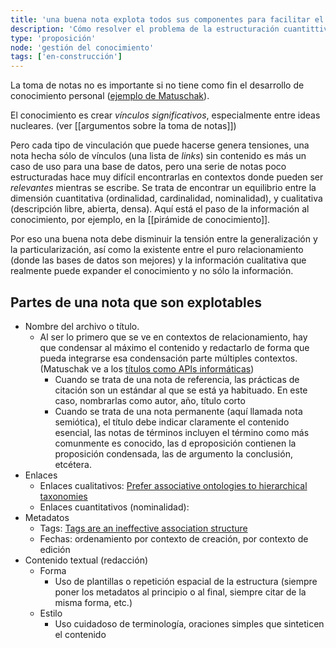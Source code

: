 ```yaml
---
title: 'una buena nota explota todos sus componentes para facilitar el trabajo cognitivo y la vinculación'
description: 'Cómo resolver el problema de la estructuración cuantittiva y la finura cualitativa de una nota'
type: 'proposición'
node: 'gestión del conocimiento'
tags: ['en-construcción']
---
```


La toma de notas no es importante si no tiene como fin el desarrollo de conocimiento personal ([ejemplo de Matuschak](https://notes.andymatuschak.org/z7kEFe6NfUSgtaDuUjST1oczKKzQQeQWk4Dbc)).

El conocimiento es crear *vínculos significativos*, especialmente entre ideas nucleares. (ver [[argumentos sobre la toma de notas]])

Pero cada tipo de vinculación que puede hacerse genera tensiones, una nota hecha sólo de vínculos (una lista de *links*) sin contenido es más un caso de uso para una base de datos, pero una serie de notas poco estructuradas hace muy difícil encontrarlas en contextos donde pueden ser *relevantes* mientras se escribe. Se trata de encontrar un equilibrio entre la dimensión cuantitativa (ordinalidad, cardinalidad, nominalidad), y cualitativa (descripción libre, abierta, densa). Aquí está el paso de la información al conocimiento, por ejemplo, en la [[pirámide de conocimiento]].

Por eso una buena nota debe disminuir la tensión entre la generalización y la particularización, así como la existente entre el puro relacionamiento (donde las bases de datos son mejores) y la información cualitativa que realmente puede expander el conocimiento y no sólo la información.

## Partes de una nota que son explotables

- Nombre del archivo o título. 
	- Al ser lo primero que se ve en contextos de relacionamiento, hay que condensar al máximo el contenido y redactarlo de forma que pueda integrarse esa condensación parte múltiples contextos. (Matuschak ve a los [títulos como APIs informáticas](https://notes.andymatuschak.org/z3XP5GRmd9z1D2qCE7pxUvbeSVeQuMiqz9x1C))
		- Cuando se trata de una nota de referencia, las prácticas de citación son un estándar al que se está ya habituado. En este caso, nombrarlas como autor, año, título corto
		- Cuando se trata de una nota permanente (aquí llamada nota semiótica), el título debe indicar claramente el contenido esencial, las notas de términos incluyen el término como más comunmente es conocido, las d eproposición contienen la proposición condensada, las de argumento la conclusión, etcétera.
- Enlaces
	- Enlaces cualitativos: [Prefer associative ontologies to hierarchical taxonomies](https://notes.andymatuschak.org/z29hLZHiVt7W2uss2uMpSZquAX5T6vaeSF6Cy)
	- Enlaces cuantitativos (nominalidad): 
- Metadatos
	- Tags: [Tags are an ineffective association structure](https://notes.andymatuschak.org/z3MzhvmesiD2htMaEFQJif7gJgyaHAQvKH49Z)
	- Fechas: ordenamiento por contexto de creación, por contexto de edición
- Contenido textual (redacción)
	- Forma
		- Uso de plantillas o repetición espacial de la estructura (siempre poner los metadatos al principio o al final, siempre citar de la misma forma, etc.)
	- Estilo
		- Uso cuidadoso de terminología, oraciones simples que sinteticen el contenido